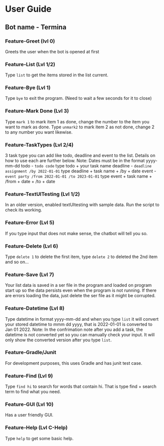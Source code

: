 # User Guide

## Bot name - Termina

### Feature-Greet (lvl 0)

Greets the user when the bot is opened at first

### Feature-List (Lvl 1/2)

Type `list` to get the items stored in the list current.

### Feature-Bye (Lvl 1)

Type `bye` to exit the program. (Need to wait a few seconds for it to close)

### Feature-Mark Done (Lvl 3)

Type `mark 1` to mark item 1 as done, change the number to the item you want to mark as done. Type `unmark2` to mark item 2 as not done, change 2 to any number you want likewise.

### Feature-TaskTypes (Lvl 2/4)

3 task type you can add like todo, deadline and event to the list. Details on how to use each are further below.
Note: Dates must be in the format yyyy-mm-dd
todo - `todo code` type todo + your task name
deadline - `deadline assignment /by 2022-01-01` type deadline + task name + /by + date 
event - `event party /from 2022-01-01 /to 2023-01-01` type event + task name + /from + date + /to + date

### Feature-TextUITesting (Lvl 1/2)

In an older version, enabled textUItesting with sample data. Run the script to check its working.

### Feature-Error (Lvl 5)

If you type input that does not make sense, the chatbot will tell you so.

### Feature-Delete (Lvl 6)

Type `delete 1` to delete the first item, type `delete 2` to deleted the 2nd item and so on...

### Feature-Save (Lvl 7)

Your list data is saved in a ser file in the program and loaded on program start up so the data persists even when the program is not running. If there are errors loading the data, just delete the ser file as it might be corrupted.

### Feature-Datetime (Lvl 8)

Type datetime in format yyyy-mm-dd and when you type `list` it will convert your stored datetime to mmm dd yyyy, that is 2022-01-01 is converted to Jan 01 2022. Note: In the confrimation note after you add a task, the datetime is not converted yet so you can manually check your input. It will only show the converted version after you type `list`.

### Feature-Gradle/Junit

For development purposes, this uses Gradle and has junit test case.

### Feature-Find (Lvl 9)

Type `find hi` to search for words that contain hi. That is type find + search term to find what you need.

### Feature-GUI (Lvl 10)

Has a user friendly GUI.

### Feature-Help (Lvl C-Help)

Type `help` to get some basic help.

